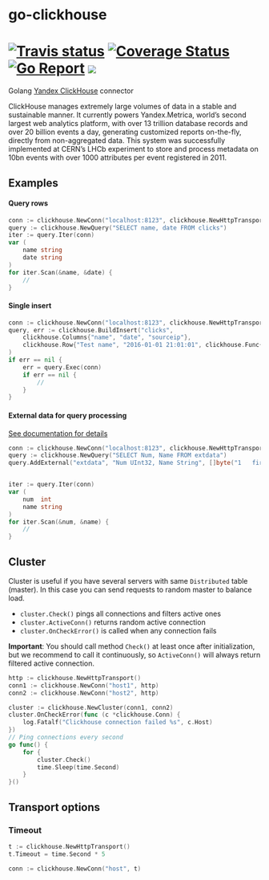 # go-clickhouse 
# [![Travis status](https://img.shields.io/travis/roistat/go-clickhouse.svg)](https://travis-ci.org/roistat/go-clickhouse) [![Coverage Status](https://img.shields.io/coveralls/roistat/go-clickhouse.svg)](https://coveralls.io/github/roistat/go-clickhouse) [![Go Report](https://goreportcard.com/badge/github.com/roistat/go-clickhouse)](https://goreportcard.com/report/github.com/roistat/go-clickhouse) ![](https://img.shields.io/github/license/roistat/go-clickhouse.svg)

Golang [Yandex ClickHouse](https://clickhouse.yandex/) connector

ClickHouse manages extremely large volumes of data in a stable and sustainable manner.
It currently powers Yandex.Metrica, world’s second largest web analytics platform,
with over 13 trillion database records and over 20 billion events a day, generating
customized reports on-the-fly, directly from non-aggregated data. This system was
successfully implemented at CERN’s LHCb experiment to store and process metadata on
10bn events with over 1000 attributes per event registered in 2011.

## Examples

#### Query rows

```go
conn := clickhouse.NewConn("localhost:8123", clickhouse.NewHttpTransport())
query := clickhouse.NewQuery("SELECT name, date FROM clicks")
iter := query.Iter(conn)
var (
    name string
    date string
)
for iter.Scan(&name, &date) {
    //
}
```

#### Single insert
```go
conn := clickhouse.NewConn("localhost:8123", clickhouse.NewHttpTransport())
query, err := clickhouse.BuildInsert("clicks",
    clickhouse.Columns{"name", "date", "sourceip"},
    clickhouse.Row{"Test name", "2016-01-01 21:01:01", clickhouse.Func{"IPv4StringToNum", "192.0.2.192"}},
)
if err == nil {
    err = query.Exec(conn)
    if err == nil {
        //
    }
}
```

#### External data for query processing

[See documentation for details](https://clickhouse.yandex/reference_en.html#External%20data%20for%20query%20processing) 

```go
conn := clickhouse.NewConn("localhost:8123", clickhouse.NewHttpTransport())
query := clickhouse.NewQuery("SELECT Num, Name FROM extdata")
query.AddExternal("extdata", "Num UInt32, Name String", []byte("1	first\n2	second")) // tab separated


iter := query.Iter(conn)
var (
    num  int
    name string
)
for iter.Scan(&num, &name) {
    //
}
```

## Cluster

Cluster is useful if you have several servers with same `Distributed` table (master). In this case you can send
requests to random master to balance load.

* `cluster.Check()` pings all connections and filters active ones
* `cluster.ActiveConn()` returns random active connection
* `cluster.OnCheckError()` is called when any connection fails

**Important**: You should call method `Check()` at least once after initialization, but we recommend
to call it continuously, so `ActiveConn()` will always return filtered active connection.

```go
http := clickhouse.NewHttpTransport()
conn1 := clickhouse.NewConn("host1", http)
conn2 := clickhouse.NewConn("host2", http)

cluster := clickhouse.NewCluster(conn1, conn2)
cluster.OnCheckError(func (c *clickhouse.Conn) {
    log.Fatalf("Clickhouse connection failed %s", c.Host)
})
// Ping connections every second
go func() {
    for {
        cluster.Check()
        time.Sleep(time.Second)
    }
}()
```

## Transport options

### Timeout

```go
t := clickhouse.NewHttpTransport()
t.Timeout = time.Second * 5

conn := clickhouse.NewConn("host", t)
```
